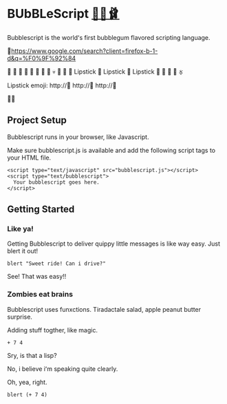 ![]()


# BUbBLeScript [🎀🎪🩰](https://unicornrainbow.github.io/BUbBLeScript/🌻)

Bubblescript is the worldʻs first bubblegum flavored scripting language.

💄https://www.google.com/search?client=firefox-b-1-d&q=%F0%9F%92%84

&#x1F400;
&#x1F410;
&#x1F420;
&#x1F430;
&#x1F440;
&#x1F450;
&#x1F460;
&#x1F470;
&#x1F480;
&#x1F481;
&#x1F482;
&#x1F483;
Lipstick &#x1F484;
Lipstick &#x1F485;
Lipstick &#x1F486;
&#x1F487;
&#x1F488;
&#x1F489;
&#xAAb;

Lipstick emoji:
http://💄
http://💄
http://💄

💄💄
## Project Setup ##

Bubblescript runs in your browser, like Javascript.

Make sure bubblescript.js is available and add the following
script tags to your HTML file.

    <script type="text/javascript" src="bubblescript.js"></script>
    <script type="text/bubblescript">
      Your bubblescript goes here.
    </script>

## Getting Started ##

### Like ya! ###

Getting Bubblescript to deliver quippy little messages is like way
easy. Just blert it out!

    blert "Sweet ride! Can i drive?"

See! That was easy!!

### Zombies eat brains ###

Bubblescript uses funxctions. Tiradactale salad, apple peanut butter surprise.

Adding stuff togther, like magic.

    + 7 4

Sry, is that a lisp?

No, i believe iʻm speaking quite clearly.

Oh, yea, right.

    blert (+ 7 4)
